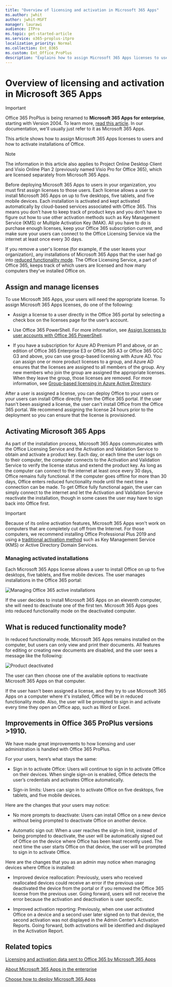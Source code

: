 ```yaml
---
title: "Overview of licensing and activation in Microsoft 365 Apps"
ms.author: jwhit
author: jwhit-MSFT
manager: laurawi
audience: ITPro
ms.topic: get-started-article
ms.service: o365-proplus-itpro
localization_priority: Normal
ms.collection: Ent_O365
ms.custom: Ent_Office_ProPlus
description: "Explains how to assign Microsoft 365 Apps licenses to users, and how individual installations are activated."
---
```


# Overview of licensing and activation in Microsoft 365 Apps

> [!IMPORTANT]
> Office 365 ProPlus is being renamed to **Microsoft 365 Apps for enterprise**, starting with Version 2004. To learn more, [read this article](name-change.md). In our documentation, we'll usually just refer to it as Microsoft 365 Apps.

This article shows how to assign Microsoft 365 Apps licenses to users and how to activate installations of Office.

> [!NOTE]
> The information in this article also applies to Project Online Desktop Client and Visio Online Plan 2 (previously named Visio Pro for Office 365), which are licensed separately from Microsoft 365 Apps.  
  
Before deploying Microsoft 365 Apps to users in your organization, you must first assign licenses to those users. Each license allows a user to install Microsoft 365 Apps on up to five desktops, five tablets, and five mobile devices. Each installation is activated and kept activated automatically by cloud-based services associated with Office 365. This means you don’t have to keep track of product keys and you don’t have to figure out how to use other activation methods such as Key Management Service (KMS) or Multiple Activation Key (MAK). All you have to do is purchase enough licenses, keep your Office 365 subscription current, and make sure your users can connect to the Office Licensing Service via the internet at least once every 30 days.

If you remove a user's license (for example, if the user leaves your organization), any installations of Microsoft 365 Apps that the user had go into [reduced functionality mode](overview-of-licensing-and-activation-in-office-365-proplus.md#BKMK_ReducedFunctionalityMode). The Office Licensing Service, a part of Office 365, keeps track of which users are licensed and how many computers they've installed Office on.
     
## Assign and manage licenses

To use Microsoft 365 Apps, your users will need the appropriate license. To assign Microsoft 365 Apps licenses, do one of the following:

- Assign a license to a user directly in the Office 365 portal by selecting a check box on the licenses page for the user’s account. 

- Use Office 365 PowerShell. For more information, see [Assign licenses to user accounts with Office 365 PowerShell](https://docs.microsoft.com/en-us/office365/enterprise/powershell/assign-licenses-to-user-accounts-with-office-365-powershell).

- If you have a subscription for Azure AD Premium P1 and above, or an edition of Office 365 Enterprise E3 or Office 365 A3 or Office 365 GCC G3 and above, you can use group-based licensing with Azure AD. You can assign one or more product licenses to a group, and Azure AD ensures that the licenses are assigned to all members of the group. Any new members who join the group are assigned the appropriate licenses. When they leave the group, those licenses are removed. For more information, see  [Group-based licensing in Azure Active Directory](https://docs.microsoft.com/azure/active-directory/fundamentals/active-directory-licensing-whatis-azure-portal). 

After a user is assigned a license, you can deploy Office to your users or your users can install Office directly from the Office 365 portal. If the user hasn't been assigned a license, the user can't install Office from the Office 365 portal. We recommend assigning the  license 24 hours prior to the deployment so you can ensure that the license is provisioned. 

## Activating Microsoft 365 Apps

As part of the installation process, Microsoft 365 Apps communicates with the Office Licensing Service and the Activation and Validation Service to obtain and activate a product key. Each day, or each time the user logs on to their computer, the computer connects to the Activation and Validation Service to verify the license status and extend the product key. As long as the computer can connect to the internet at least once every 30 days, Office remains fully functional. If the computer goes offline for more than 30 days, Office enters reduced functionality mode until the next time a connection can be made. To get Office fully functional again, the user can simply connect to the internet and let the Activation and Validation Service reactivate the installation, though in some cases the user may have to sign back into Office first.
  
> [!IMPORTANT]
> Because of its online activation features, Microsoft 365 Apps won't work on computers that are completely cut off from the Internet. For those computers, we recommend installing Office Professional Plus 2019 and using a [traditional activation method](https://docs.microsoft.com/DeployOffice/vlactivation/plan-volume-activation-of-office) such as Key Management Service (KMS) or Active Directory Domain Services.
  
### Managing activated installations

Each Microsoft 365 Apps license allows a user to install Office on up to five desktops, five tablets, and five mobile devices. The user manages installations in the Office 365 portal:
  
![Managing Office 365 active installations](images/c830ebad-a255-4e32-8d7a-af5a687dc107.png)
  
If the user decides to install Microsoft 365 Apps on an eleventh computer, she will need to deactivate one of the first ten. Microsoft 365 Apps goes into reduced functionality mode on the deactivated computer.
  
## What is reduced functionality mode?

In reduced functionality mode, Microsoft 365 Apps remains installed on the computer, but users can only view and print their documents. All features for editing or creating new documents are disabled, and the user sees a message like the following:
  
![Product deactivated](images/78aa59b0-8772-4ba2-8094-bfeb65602ab7.png)
  
The user can then choose one of the available options to reactivate Microsoft 365 Apps on that computer.

If the user hasn't been assigned a license, and they try to use Microsoft 365 Apps on a computer where it's installed, Office will be in reduced functionality mode. Also, the user will be prompted to sign in and activate every time they open an Office app, such as Word or Excel.

 ## Improvements in Office 365 ProPlus versions >1910.

We have made great improvements to how licensing and user administration is handled with Office 365 ProPlus.

For your users, here’s what stays the same:

- Sign in to activate Office: Users will continue to sign in to activate Office on their devices. When single sign-on is enabled, Office detects the user’s credentials and activates Office automatically.

- Sign-in limits: Users can sign in to activate Office on five desktops, five tablets, and five mobile devices.


Here are the changes that your users may notice:

- No more prompts to deactivate: Users can install Office on a new device without being prompted to deactivate Office on another device.

- Automatic sign out: When a user reaches the sign-in limit, instead of being prompted to deactivate, the user will be automatically signed out of Office on the device where Office has been least recently used. The next time the user starts Office on that device, the user will be prompted to sign in to activate Office.


Here are the changes that you as an admin may notice when managing devices where Office is installed:

- Improved device reallocation: Previously, users who received reallocated devices could receive an error if the previous user deactivated the device from the portal or if you removed the Office 365 license from the previous user. Going forward, users will not receive the error because the activation and deactivation is user specific.

- Improved activation reporting: Previously, when one user activated Office on a device and a second user later signed on to that device, the second activation was not displayed in the Admin Center’s Activation Reports. Going forward, both activations will be identified and displayed in the Activation Report.

## Related topics

[Licensing and activation data sent to Office 365 by Microsoft 365 Apps](licensing-and-activation-data-sent-to-office-365-by-office-365-proplus.md)
  
[About Microsoft 365 Apps in the enterprise](about-office-365-proplus-in-the-enterprise.md)
  
[Choose how to deploy Microsoft 365 Apps](choose-how-to-deploy-office-365-proplus.md)